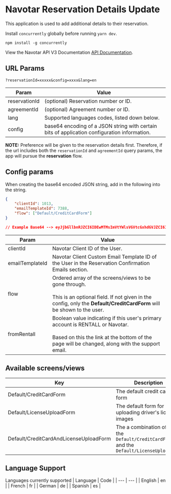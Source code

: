 # Navotar Reservation Details Update

This application is used to add additional details to their reservation.

Install `concurrently` globally before running `yarn dev`.

`npm install -g concurrently`

View the Navotar API V3 Documentation [API Documentation](https://api.appnavotar.com/docs).

## URL Params

```
?reservationId=xxxxx&config=xxxx&lang=en
```

| Param         | Value                                                                                        |
| ------------- | -------------------------------------------------------------------------------------------- |
| reservationId | (optional) Reservation number or ID.                                                         |
| agreementId   | (optional) Agreement number or ID.                                                           |
| lang          | Supported languages codes, listed down below.                                                |
| config        | base64 encoding of a JSON string with certain bits of application configuration information. |

**NOTE:** Preference will be given to the reservation details first. Therefore, if the url includes both the `reservationId` and `agreementId` query params, the app will pursue the **reservation** flow.

## Config params

When creating the base64 encoded JSON string, add in the following into the string.

```json
{
	"clientId": 1013,
	"emailTemplateId": 7388,
	"flow": ["Default/CreditCardForm"]
}

// Example Base64 --> eyJjbGllbnRJZCI6IDEwMTMsImVtYWlsVGVtcGxhdGVJZCI6IDczODgsImZsb3ciOiBbIkRlZmF1bHQvQ3JlZGl0Q2FyZEZvcm0iXX0=
```

| Param           | Value                                                                                                                                                                                       |
| --------------- | ------------------------------------------------------------------------------------------------------------------------------------------------------------------------------------------- |
| clientId        | Navotar Client ID of the User.                                                                                                                                                              |
| emailTemplateId | Navotar Client Custom Email Template ID of the User in the Reservation Confirmation Emails section.                                                                                         |
| flow            | Ordered array of the screens/views to be gone through. <br /><br /> This is an optional field. If not given in the config, only the **Default/CreditCardForm** will be shown to the user.   |
| fromRentall     | Boolean value indicating if this user's primary account is RENTALL or Navotar. <br /><br /> Based on this the link at the bottom of the page will be changed, along with the support email. |

## Available screens/views

| Key                                    | Description                                                                                |
| -------------------------------------- | ------------------------------------------------------------------------------------------ |
| Default/CreditCardForm                 | The default credit card form                                                               |
| Default/LicenseUploadForm              | The default form for uploading driver's license images                                     |
| Default/CreditCardAndLicenseUploadForm | The a combination of both the `Default/CreditCardForm` and the `Default/LicenseUploadForm` |

## Language Support

Languages currently supported
| Language | Code |
| --- | --- |
| English | en |
| French | fr |
| German | de |
| Spanish | es |
